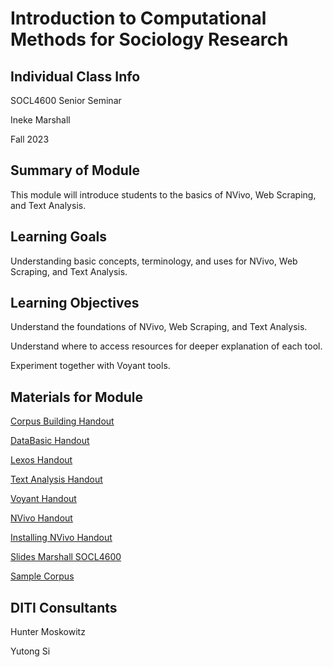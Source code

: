 # Introduction to Computational Methods for Sociology Research



## Individual Class Info
SOCL4600 Senior Seminar

Ineke Marshall

Fall 2023


## Summary of Module
This module will introduce students to the basics of NVivo, Web Scraping, and Text Analysis.


## Learning Goals
Understanding basic concepts, terminology, and uses for NVivo, Web Scraping, and Text Analysis.


## Learning Objectives
Understand the foundations of NVivo, Web Scraping, and Text Analysis.

Understand where to access resources for deeper explanation of each tool.

Experiment together with Voyant tools.


## Materials for Module
[Corpus Building Handout](https://github.com/NULabNortheastern/digitalassignmentshowcase/blob/master/handouts/text-analysis/Handout-Corpus_Building.pdf)

[DataBasic Handout](https://github.com/NULabNortheastern/digitalassignmentshowcase/blob/master/handouts/text-analysis/Handout-DataBasic_Suite.pdf)

[Lexos Handout](https://github.com/NULabNortheastern/digitalassignmentshowcase/blob/master/handouts/text-analysis/Handout-Lexos.pdf)

[Text Analysis Handout](https://github.com/NULabNortheastern/digitalassignmentshowcase/blob/master/handouts/text-analysis/Handout-Links_Resources.pdf)

[Voyant Handout](https://github.com/NULabNortheastern/digitalassignmentshowcase/blob/master/handouts/text-analysis/Handout-Voyant.pdf)

[NVivo Handout](https://github.com/NULabNortheastern/digitalassignmentshowcase/blob/master/handouts/coding_qualitative/Handout-NVivo.pdf)

[Installing NVivo Handout](https://github.com/NULabNortheastern/digitalassignmentshowcase/blob/master/handouts/coding_qualitative/Handout-Installing_NVivo.pdf)

[Slides Marshall SOCL4600](https://github.com/NULabNortheastern/digitalassignmentshowcase/blob/main/multi-domain-modules/fa23-marshall-socl4600-multi/FA23%20Slides-Marshall.pdf)

[Sample Corpus](https://github.com/NULabNortheastern/digitalassignmentshowcase/tree/main/multi-domain-modules/fa23-marshall-socl4600-multi/corpus_SOTU)


## DITI Consultants
Hunter Moskowitz

Yutong Si
